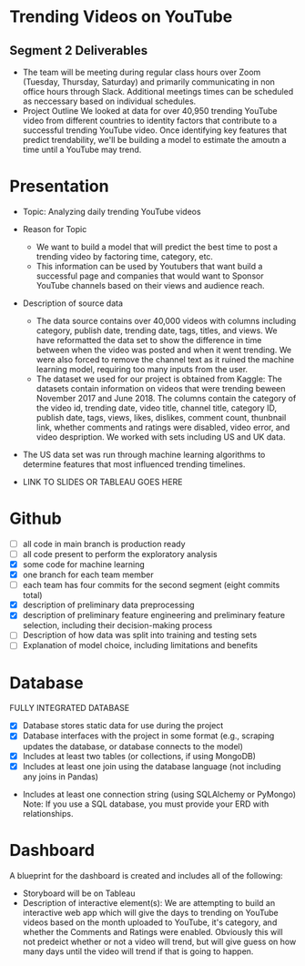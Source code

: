 # Trending Videos on YouTube

## Segment 2 Deliverables
- The team will be meeting during regular class hours over Zoom (Tuesday, Thursday, Saturday) and primarily communicating in non office hours through Slack. Additional meetings times can be scheduled as neccessary based on individual schedules.
- Project Outline
We looked at data for over 40,950 trending YouTube video from different countries to identity factors that contribute to a successful trending YouTube video. Once identifying key features that predict trendability, we'll be building a model to estimate the amoutn a time until a YouTube may trend.

# Presentation
- Topic: Analyzing daily trending YouTube videos
- Reason for Topic
    - We want to build a model that will predict the best time to post a trending video by factoring time, category, etc.
    - This information can be used by Youtubers that want build a successful page and companies that would want to Sponsor YouTube channels based on their views and audience reach.
- Description of source data
    - The data source contains over 40,000 videos with columns including category, publish date, trending date, tags, titles, and views. We have reformatted the data set to show the difference in time between when the video was posted and when it went trending. We were also forced to remove the channel text as it ruined the machine learning model, requiring too many inputs from the user.
    - The dataset we used for our project is obtained from Kaggle:
        The datasets contain information on videos that were trending beween November 2017 and June 2018. The columns contain the category of the video id, trending date, video title, channel title, category ID, publish date, tags, views, likes, dislikes, comment count, thunbnail link, whether comments and ratings were disabled, video error, and video despription. We worked with sets including US and UK data.

- The US data set was run through machine learning algorithms to determine features that most influenced trending timelines. 

- LINK TO SLIDES OR TABLEAU GOES HERE

# Github
- [ ] all code in main branch is production ready
- [ ] all code present to perform the exploratory analysis
- [x] some code for machine learning
- [x] one branch for each team member
- [ ] each team has four commits for the second segment (eight commits total)
- [x] description of preliminary data preprocessing
- [x] description of preliminary feature engineering and preliminary feature selection, including their decision-making process
- [ ] Description of how data was split into training and testing sets
- [ ] Explanation of model choice, including limitations and benefits

# Database
FULLY INTEGRATED DATABASE
- [x] Database stores static data for use during the project
- [x] Database interfaces with the project in some format (e.g., scraping updates the database, or database connects to the model)
- [x] Includes at least two tables (or collections, if using MongoDB)
- [x] Includes at least one join using the database language (not including any joins in Pandas)
- Includes at least one connection string (using SQLAlchemy or PyMongo)
Note: If you use a SQL database, you must provide your ERD with relationships.

# Dashboard
A blueprint for the dashboard is created and includes all of the following:
- Storyboard will be on Tableau
- Description of interactive element(s): We are attempting to build an interactive web app which will give the days to trending on YouTube videos based on the month uploaded to YouTube, it's category, and whether the Comments and Ratings were enabled. Obviously this will not predeict whether or not a video will trend, but will give guess on how many days until the video will trend if that is going to happen.

